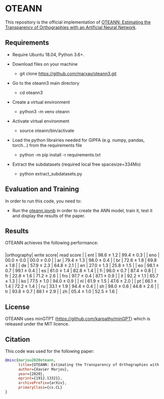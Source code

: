 # OTEANN 

This repository is the official implementation of [OTEANN: Estimating the Transparency of Orthographies with an Artificial Neural Network](https://arxiv.org/abs/1912.13321v2).

## Requirements

* Require Ubuntu 18.04, Python 3.6+.

* Download files on your machine
  * git clone https://github.com/marxav/oteann3.git

* Go to the oteann3 main directory
  * cd oteann3 

* Create a virtual environment
  * python3 -m venv oteann 

* Activate virtual environment
  * source oteann/bin/activate

* Load the python librairies needed for GIPFA (e.g. numpy, pandas, torch...) from the requirements file
  * python -m pip install -r requirements.txt
  
* Extract the subdatasets (required local free spacesize=334Mo)
  * python extract_subdatasets.py

## Evaluation and Training

In order to run this code, you need to:
* Run the [oteann.ipynb](oteann.ipynb) in order to create the ANN model, train it, test it and display the results of the paper.

## Results

OTEANN achieves the following performance:

### 

|orthography| write score| read score |
|    ent    | 98.6 ± 1.2 | 99.4 ± 0.3 |
|    eno    | 00.0 ± 0.0 | 00.0 ± 0.0 |
|    ar     | 79.4 ± 1.3 | 98.0 ± 0.4 |
|    br     | 72.6 ± 1.8 | 69.8 ± 1.8 |
|    de     | 57.9 ± 2.3 | 64.8 ± 2.1 |
|    en     | 27.0 ± 1.3 | 25.8 ± 1.5 |
|    eo     | 98.1 ± 0.7 | 99.1 ± 0.4 |
|    es     | 61.0 ± 1.4 | 82.8 ± 1.4 |
|    fi     | 96.0 ± 0.7 | 87.4 ± 0.8 |
|    fr     | 22.8 ± 1.6 | 71.2 ± 2.6 |
|    fro    | 97.7 ± 0.4 | 87.1 ± 0.9 |
|    it     | 92.2 ± 1.1 | 65.7 ± 1.3 |
|    ko     | 77.5 ± 1.0 | 94.0 ± 0.9 |
|    nl     | 61.9 ± 1.5 | 47.6 ± 2.0 |
|    pt     | 66.1 ± 1.4 | 72.2 ± 1.4 |
|    ru     | 33.1 ± 1.9 | 94.4 ± 0.4 |
|    sh     | 98.0 ± 0.6 | 44.8 ± 2.6 |
|    tr     | 93.8 ± 0.7 | 88.1 ± 2.9 |
|    zh     | 05.4 ± 1.0 | 52.5 ± 1.6 |

## License

OTEANN uses minGTPT (https://github.com/karpathy/minGPT) which is released under the MIT licence.

## Citation
This code was used for the following paper:
```bibtex
@misc{marjou2020oteann,
      title={OTEANN: Estimating the Transparency of Orthographies with an Artificial Neural Network}, 
      author={Xavier Marjou},
      year={2020},
      eprint={1912.13321},
      archivePrefix={arXiv},
      primaryClass={cs.CL}
}
```
